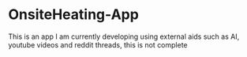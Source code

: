 # OnsiteHeating-App
This is an app I am currently developing using external aids such as AI, youtube videos and reddit threads, this is not complete

